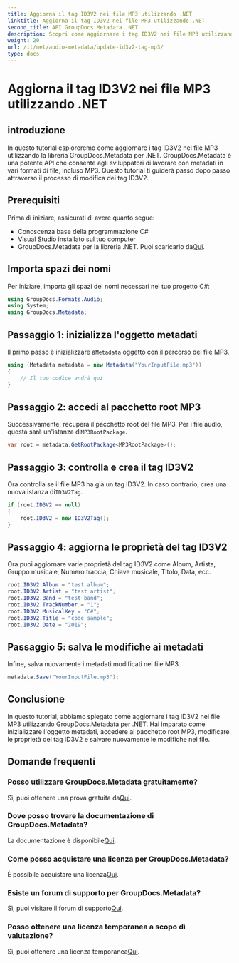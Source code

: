 ```yaml
---
title: Aggiorna il tag ID3V2 nei file MP3 utilizzando .NET
linktitle: Aggiorna il tag ID3V2 nei file MP3 utilizzando .NET
second_title: API GroupDocs.Metadata .NET
description: Scopri come aggiornare i tag ID3V2 nei file MP3 utilizzando .NET con GroupDocs.Metadata per una gestione efficiente dei file.
weight: 20
url: /it/net/audio-metadata/update-id3v2-tag-mp3/
type: docs
---
```

# Aggiorna il tag ID3V2 nei file MP3 utilizzando .NET

## introduzione
In questo tutorial esploreremo come aggiornare i tag ID3V2 nei file MP3 utilizzando la libreria GroupDocs.Metadata per .NET. GroupDocs.Metadata è una potente API che consente agli sviluppatori di lavorare con metadati in vari formati di file, incluso MP3. Questo tutorial ti guiderà passo dopo passo attraverso il processo di modifica dei tag ID3V2.
## Prerequisiti
Prima di iniziare, assicurati di avere quanto segue:
- Conoscenza base della programmazione C#
- Visual Studio installato sul tuo computer
-  GroupDocs.Metadata per la libreria .NET. Puoi scaricarlo da[Qui](https://releases.groupdocs.com/metadata/net/).

## Importa spazi dei nomi
Per iniziare, importa gli spazi dei nomi necessari nel tuo progetto C#:
```csharp
using GroupDocs.Formats.Audio;
using System;
using GroupDocs.Metadata;
```
## Passaggio 1: inizializza l'oggetto metadati
 Il primo passo è inizializzare a`Metadata` oggetto con il percorso del file MP3.
```csharp
using (Metadata metadata = new Metadata("YourInputFile.mp3"))
{
    // Il tuo codice andrà qui
}
```
## Passaggio 2: accedi al pacchetto root MP3
 Successivamente, recupera il pacchetto root del file MP3. Per i file audio, questa sarà un'istanza di`MP3RootPackage`.
```csharp
var root = metadata.GetRootPackage<MP3RootPackage>();
```
## Passaggio 3: controlla e crea il tag ID3V2
 Ora controlla se il file MP3 ha già un tag ID3V2. In caso contrario, crea una nuova istanza di`ID3V2Tag`.
```csharp
if (root.ID3V2 == null)
{
    root.ID3V2 = new ID3V2Tag();
}
```
## Passaggio 4: aggiorna le proprietà del tag ID3V2
Ora puoi aggiornare varie proprietà del tag ID3V2 come Album, Artista, Gruppo musicale, Numero traccia, Chiave musicale, Titolo, Data, ecc.
```csharp
root.ID3V2.Album = "test album";
root.ID3V2.Artist = "test artist";
root.ID3V2.Band = "test band";
root.ID3V2.TrackNumber = "1";
root.ID3V2.MusicalKey = "C#";
root.ID3V2.Title = "code sample";
root.ID3V2.Date = "2019";
```
## Passaggio 5: salva le modifiche ai metadati
Infine, salva nuovamente i metadati modificati nel file MP3.
```csharp
metadata.Save("YourInputFile.mp3");
```

## Conclusione
In questo tutorial, abbiamo spiegato come aggiornare i tag ID3V2 nei file MP3 utilizzando GroupDocs.Metadata per .NET. Hai imparato come inizializzare l'oggetto metadati, accedere al pacchetto root MP3, modificare le proprietà dei tag ID3V2 e salvare nuovamente le modifiche nel file.

## Domande frequenti
### Posso utilizzare GroupDocs.Metadata gratuitamente?
 Sì, puoi ottenere una prova gratuita da[Qui](https://releases.groupdocs.com/).
### Dove posso trovare la documentazione di GroupDocs.Metadata?
 La documentazione è disponibile[Qui](https://tutorials.groupdocs.com/metadata/net/).
### Come posso acquistare una licenza per GroupDocs.Metadata?
 È possibile acquistare una licenza[Qui](https://purchase.groupdocs.com/buy).
### Esiste un forum di supporto per GroupDocs.Metadata?
 Sì, puoi visitare il forum di supporto[Qui](https://forum.groupdocs.com/c/metadata/14).
### Posso ottenere una licenza temporanea a scopo di valutazione?
 Sì, puoi ottenere una licenza temporanea[Qui](https://purchase.groupdocs.com/temporary-license/).